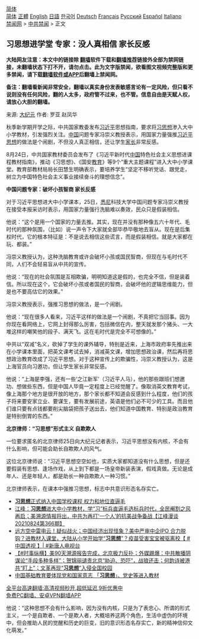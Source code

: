  <!-- 面包屑导航 --> <div class="breadcrumb"><!-- GTranslate: https://gtranslate.io/ -->  <div class="switcher notranslate">  <div class="selected">  <a href="#" onclick="return false;"> 简体</a>  </div>  <div class="option">  <a href="https://www.bannedbook.org" onclick="doGTranslate('zh-CN|zh-CN');jQuery('div.switcher div.selected a').html(jQuery(this).html());return false;" title="简体中文" class="nturl selected"> 简体</a>  <a href="https://www.bannedbook.org/zh-tw/" onclick="doGTranslate('zh-CN|zh-TW');jQuery('div.switcher div.selected a').html(jQuery(this).html());return false;" title="繁體中文" class="nturl"> 正體</a>  <a href="https://www.bannedbook.org/en/" onclick="doGTranslate('zh-CN|en');jQuery('div.switcher div.selected a').html(jQuery(this).html());return false;" title="English" class="nturl"> English</a>  <a href="https://www.bannedbook.org/ja/" onclick="doGTranslate('zh-CN|ja');jQuery('div.switcher div.selected a').html(jQuery(this).html());return false;" title="日本語" class="nturl"> 日語</a>  <a href="https://www.bannedbook.org/ko/" onclick="doGTranslate('zh-CN|ko');jQuery('div.switcher div.selected a').html(jQuery(this).html());return false;" title="한국어" class="nturl"> 한국어</a>  <a href="https://www.bannedbook.org/de/" onclick="doGTranslate('zh-CN|de');jQuery('div.switcher div.selected a').html(jQuery(this).html());return false;" title="Deutsch" class="nturl"> Deutsch</a>  <a href="https://www.bannedbook.org/fr/" onclick="doGTranslate('zh-CN|fr');jQuery('div.switcher div.selected a').html(jQuery(this).html());return false;" title="Français" class="nturl"> Français</a>  <a href="https://www.bannedbook.org/ru/" onclick="doGTranslate('zh-CN|ru');jQuery('div.switcher div.selected a').html(jQuery(this).html());return false;" title="Русский" class="nturl"> Русский</a>  <a href="https://www.bannedbook.org/es/" onclick="doGTranslate('zh-CN|es');jQuery('div.switcher div.selected a').html(jQuery(this).html());return false;" title="Español" class="nturl"> Español</a>  <a href="https://www.bannedbook.org/it/" onclick="doGTranslate('zh-CN|it');jQuery('div.switcher div.selected a').html(jQuery(this).html());return false;" title="Italiano" class="nturl"> Italiano</a>  </div>  </div>      <div class='breadcrumb-sub'><!-- Breadcrumb NavXT 6.3.0 --> <a href="https://www.bannedbook.org/" class="home">禁闻网</a> &gt; <a href="https://www.bannedbook.org/bnews/cbnews/" class="category">中共禁闻</a> &gt; 正文</div></div><h2>习思想进学堂 专家：没人真相信 家长反感</h2> <p class="notice"><b>大陆网友注意：本文中的链接除 <a href="https://github.com/bannedbook/fanqiang" >翻墙</a>软件下载和<a href="https://github.com/killgcd/justmysocks/blob/master/README.md">翻墙推荐</a>链接外全部为禁网链接，未翻墙状态下打不开，请勿点击。此为文字版禁闻，欲看图文视频完整版和更多禁闻，请下载<a href="https://github.com/bannedbook/fanqiang">翻墙软件或APP</a>后翻墙上禁闻网。</p><p>备注：翻墙看新闻非常安全，翻墙以真实身份发表敏感言论有一定风险，但只看不说则没有任何风险，翻的人太多，政府管不过来，也不管。信息自由是天赋人权，请放心大胆的翻墙。</b></p>  <div class="entry"> <p>来源:&nbsp;<span class='wp_keywordlink_affiliate'><a href="http://www.epochtimes.com/" title="大纪元" target="_blank">大纪元</a></span>                            作者:&nbsp;罗亚 赵凤华                           </p> <p>秋季新学期开学之际，中共国家教委发布<a href="https://www.bannedbook.org/bnews/tag/%e4%b9%a0%e8%bf%91%e5%b9%b3/" class="st_tag internal_tag" rel="tag" title="标签 习近平 下的日志">习近平</a>思想指南，要求将<a href="https://www.bannedbook.org/bnews/tag/%E4%B9%A0%E6%80%9D%E6%83%B3/" class="st_tag internal_tag" rel="tag" title="标签 习思想 下的日志">习思想</a>渗入大中小学教材，引发强烈关注。<span class='wp_keywordlink_affiliate'><a href="https://www.bannedbook.org/" title="中国" target="_blank">中国</a></span>问题专家冯崇义教授表示，用国家力量强推<a href="https://www.bannedbook.org/bnews/tag/%e4%b9%a0%e8%bf%91%e5%b9%b3%e6%80%9d%e6%83%b3/" class="st_tag internal_tag" rel="tag" title="标签 习近平思想 下的日志">习近平思想</a>的做法是个闹剧，不但没人真正相信，还让学生<a href="https://www.bannedbook.org/bnews/tag/%E5%AE%B6%E9%95%BF/" class="st_tag internal_tag" rel="tag" title="标签 家长 下的日志">家长</a>非常反感。</p> <p>8月24日，中共国家教材委员会发布了《习近平新时代<a href="https://www.bannedbook.org/bnews/tag/%E4%B8%AD%E5%9B%BD/" class="st_tag internal_tag" rel="tag" title="标签 中国 下的日志">中国</a>特色社会主义思想进课程教材指南》，推动《习思想》、《国安<a href="https://www.bannedbook.org/bnews/tag/%e6%95%99%e8%82%b2/" class="st_tag internal_tag" rel="tag" title="标签 教育 下的日志">教育</a>》等9个“重大主题课程”进入大中小学课堂。教育部教材局局长田慧生明确表示，要培养学生“坚定不移听党话、跟党走，树立为中国特色社会主义事业接续奋斗的理想信念”。</p> <p><strong>中国问题专家：破坏小孩智商 家长反感</strong></p>  <p>对于习近平思想进大中小学课本，25日，<a href="https://www.bannedbook.org/bnews/tag/%e6%82%89%e5%b0%bc/" class="st_tag internal_tag" rel="tag" title="标签 悉尼 下的日志">悉尼</a>科技大学中国问题专家冯崇义教授在接受本报采访时表示，用国家力量强行洗脑难以奏效，民众只是假装相信。</p> <p>他说：“这个是用一个国家的力量去推。其实，现在并没有那种像五六十年代、毛时代的那种氛围，（比如）说一声令下大家就全部毕恭毕敬地去盲从。现在是后集权时代，它的根本特征是：不是说去相信这些谎言，而是假装相信。就是大家都在玩、都装。”</p> <p>冯崇义教授认为，这种洗脑教育或许会破坏小孩或国民智商，但现在与毛时代不同，人们不会轻易盲从中共的宣传。</p> <p>他说：“现在的社会氛围是互相欺骗，明明知道这是假的，也完全不信，但是装着信。所以现在这个，它会破坏小孩或者国民的智商，会破坏他的逻辑思维能力，但是也不要高估它的效果。”</p>  <p>冯崇义教授表示，强推习思想的做法，是一个闹剧。</p> <p>他说：“现在很多人看来，习近平这样的做法是一个闹剧，不真把它当回事。因为你现在看网络上，它网上封得那么厉害，包括微信在内，整天就发那个猪头、一大堆这样的嘲笑他的段子、满天飞。这在毛时代是完全不可想像的。”</p> <p>中共以“双减”名义，砍掉了学生的课外辅导，特别是近来，上海市政府率先推出来在小学课本里面，把英文课考试去掉，消减英文课，增加思想政治课，然后再将思想政治教育改成了习近平思想。对于这种宣传上的欺骗性，冯崇义教授认为，这是上海官员向习邀功，但让学生家长非常反感。</p> <p>他说：“上海是李强，还有一些‘之江新军’（习近平人马），他的那些跟班们想邀功、想做些东西，但是中国人毕竟一定程度上已经觉醒了。像取消英文教育考试，像上海那个地方是很开放的地方，那个家长都不知道会反感到什么程度，他们的孩子将来要安家立业、要谋生，要有发展前途，英语是他们必不可少的工具。而且他们谁只要有点钱都要削尖脑袋把孩子送出去，他们知道中国教育、特别是政治教育是特别倒胃的东西。”</p>  <p><strong>北京律师：“习思想”形式主义 自欺欺人</strong></p> <p>一位要求匿名的北京律师25日向大纪元记者表示，习近平思想没有内核，不会有什么影响，但可能会助长自欺欺人的风气。</p> <p>这位北京律师说：“习近平思想空空如也，实质大家都知道没有什么思想，但是还要假装有思想、逢场作戏，从上到下都是一场皇帝新装表演，假戏真做。无论是成年人、还是年轻人，都是助长一种自欺欺人一种习惯。”</p> <p>北京律师表示，在课本中强推习思想，标志中共意识形态名存实亡。</p>  <ul class='op-related-articles' title='相关阅读'> <li><a href='https://www.bannedbook.org/bnews/headline/20210825/1613134.html' target='_blank'><b>习思想</b>正式纳入中国学校课程 权力和地位直逼毛</a></li> <li><a href='https://www.bannedbook.org/bnews/cbnews/20210825/1612791.html' target='_blank'>江峰：<b>习思想</b>进大中小学教材，学“习”标兵直逼毛选标兵时代，全民阉割之风再启；美溯源情报将出，中共为再打‘一个人’的抗美战争备战【江峰漫谈20210824第366期】</a></li> <li><a href='https://www.bannedbook.org/bnews/bannedvideo/20210825/1612788.html' target='_blank'>远方空中雷电云！疑似战火；中国经济出现怪象？美中严审中企IPO 合力脱钩？进教材入课堂，大陆从小学开始学“<b>习思想</b>”？疫苗受害宝宝被驱离校【 #中国透视 】|  #新唐人电视台</a></li> <li><a href='https://www.bannedbook.org/bnews/bannedvideo/20210825/1612616.html' target='_blank'>【#时事纵横】美90天溯源报告完成，北京极力反扑；外媒踢爆：中共散播阴谋论“手段多种多样”；贺锦丽谴责北京“胁迫、恐吓”，战狼还击；何韵诗被港共“盯上”；文革再现“<b>习思想</b>”入侵全国校园</a></li> <li><a href='https://www.bannedbook.org/bnews/headline/20210824/1612438.html' target='_blank'>中国基础教育要体现党和国家意志 「<b>习思想</b>」、党史等进入教材</a></li> </ul> <p class="texttj"> <a href="https://github.com/bannedbook/fanqiang/wiki/V2ray%E6%9C%BA%E5%9C%BA" target="_blank">全平台高速翻墙:高清视频秒开,超低延迟,9折优惠中</a><br/> <a href="https://github.com/bannedbook/fanqiang/wiki/%E7%A6%81%E9%97%BB%E7%BD%91%E5%AE%89%E5%8D%93%E7%BF%BB%E5%A2%99%E6%96%B0%E9%97%BBAPP" target="_blank">免费PC翻墙、安卓VPN翻墙APP</a></p><p>他说：“这种思想不会有什么影响，因为没有内核，只是为了表忠心、所谓的形式主义，一个是自欺者、一个是欺人者，大概培养这两个角色，生活中虚伪的环境中，但会推助人民的觉醒和历史的巨变，旧的意识形态名存实亡，新的精神信仰文化萌发。”</p><a name='sharetosocial'></a>  <div style="margin-bottom:5px;padding-bottom:5px;clear:both"> <div id="archive-pix-1" class="banner-ads"> <!-- AuctionX Display platform tag START --> <div id="26318x728x90x621x_ADSLOT2" clicktrack="%%CLICK_URL_ESC%%"></div> <!-- AuctionX Display platform tag END --> </div> <div id="archive-pix-2" class="banner-ads"> <!-- AuctionX Display platform tag START --> <div id="26315x300x250x621x_ADSLOT2" clicktrack="%%CLICK_URL_ESC%%"></div> <!-- AuctionX Display platform tag END --> </div> </div>  <div id="archive-pix-1" class="banner-ads"> <!-- AuctionX Display platform tag START --> <div id="26318x728x90x621x_ADSLOT3" clicktrack="%%CLICK_URL_ESC%%"></div> <!-- AuctionX Display platform tag END --> </div> </div><!--END ENTRY--> 
